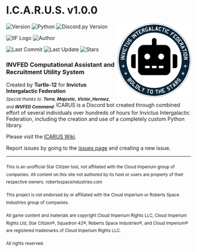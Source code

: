 # **I.C.A.R.U.S.** v1.0.0
<img align="right" width="200" src="https://github.com/tkomasa/ICARUS-documentation/blob/5cbdbbd8e43226d6371319f018067f4cc1df1ee7/images/INVFEDbot.png" />

![Version](https://img.shields.io/badge/I.C.A.R.U.S.-v1.0.0-49fcff)
![Python](https://img.shields.io/badge/python-3.5|3.6|3.7|3.8-3571A3)
![Discord.py Version](https://img.shields.io/badge/discord.py-v1.7.3-94332c)

![IIF Logo](https://img.shields.io/badge/commissioned-INVFED-0A2537)
![Author](https://img.shields.io/badge/author-Turtle--12-c5ffac)

![Last Commit](https://img.shields.io/github/last-commit/tkomasa/ICARUS-documentation)
![Last Update](https://img.shields.io/badge/last%20wiki%20update-january%202022-edf3ff)
![Stars](https://img.shields.io/github/stars/tkomasa/ICARUS-documentation?style=social)

### INVFED Computational Assistant and Recruitment Utility System
Created by **Turtle-12** for **Invictus Intergalactic Federation**  
<sub>_Special thanks to: **Terra**, **Majestic**, **Victor_Hermez**, and **INVFED Command**._</sub>
ICARUS is a Discord bot created through combined effort of several individuals over hundreds of hours for Invictus Intergalactic Federation, including the creation and use of a completely custom Python library.

Please visit the [ICARUS Wiki](https://github.com/tkomasa/ICARUS-documentation/wiki).

Report issues by going to the [issues page](https://github.com/tkomasa/ICARUS-documentation/issues/new/choose) and creating a new issue.

***

<sub>This is an unofficial Star Citizen tool, not affiliated with the Cloud Imperium group of companies. All content on this site not authored by its host or users are property of their respective owners. robertsspaceindustries.com</sub>

<sub>This project is not endorsed by or affiliated with the Cloud Imperium or Roberts Space Industries group of companies.</sub>

<sub>All game content and materials are copyright Cloud Imperium Rights LLC, Cloud Imperium Rights Ltd, Star Citizen®, Squadron 42®, Roberts Space Industries®, and Cloud Imperium® are registered trademarks of Cloud Imperium Rights LLC.</sub>

<sub>All rights reserved.</sub>
